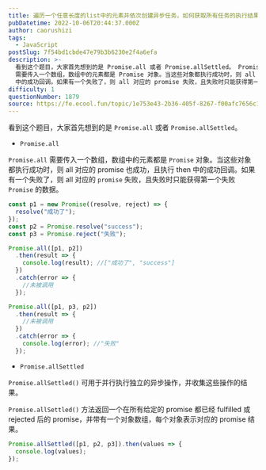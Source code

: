 ```yaml
---
title: 遍历一个任意长度的list中的元素并依次创建异步任务，如何获取所有任务的执行结果？
pubDatetime: 2022-10-06T20:44:37.000Z
author: caorushizi
tags:
  - JavaScript
postSlug: 7f54bd1cbde47e79b3b6230e2f4a6efa
description: >-
  看到这个题目，大家首先想到的是 Promise.all 或者 Promise.allSettled。 Promise.all Promise.all
  需要传入一个数组，数组中的元素都是 Promise 对象。当这些对象都执行成功时，则 all 对应的 promise 也成功，且执行 then
  中的成功回调。如果有一个失败了，则 all 对应的 promise 失败，且失败时只能获得第一个失败 Pr
difficulty: 1
questionNumber: 1879
source: https://fe.ecool.fun/topic/1e753e43-2b36-405f-8267-f00afc7656c1
---
```


看到这个题目，大家首先想到的是 `Promise.all` 或者 `Promise.allSettled`。

- `Promise.all`

`Promise.all` 需要传入一个数组，数组中的元素都是 `Promise` 对象。当这些对象都执行成功时，则 all 对应的 promise 也成功，且执行 then 中的成功回调。如果有一个失败了，则 all 对应的 `promise` 失败，且失败时只能获得第一个失败 `Promise` 的数据。

```js
const p1 = new Promise((resolve, reject) => {
  resolve("成功了");
});
const p2 = Promise.resolve("success");
const p3 = Promise.reject("失败");

Promise.all([p1, p2])
  .then(result => {
    console.log(result); //["成功了", "success"]
  })
  .catch(error => {
    //未被调用
  });

Promise.all([p1, p3, p2])
  .then(result => {
    //未被调用
  })
  .catch(error => {
    console.log(error); //"失败"
  });
```

- `Promise.allSettled`

`Promise.allSettled()` 可用于并行执行独立的异步操作，并收集这些操作的结果。

`Promise.allSettled()` 方法返回一个在所有给定的 promise 都已经 fulfilled 或 rejected 后的 promise，并带有一个对象数组，每个对象表示对应的 promise 结果。

```js
Promise.allSettled([p1, p2, p3]).then(values => {
  console.log(values);
});
```
